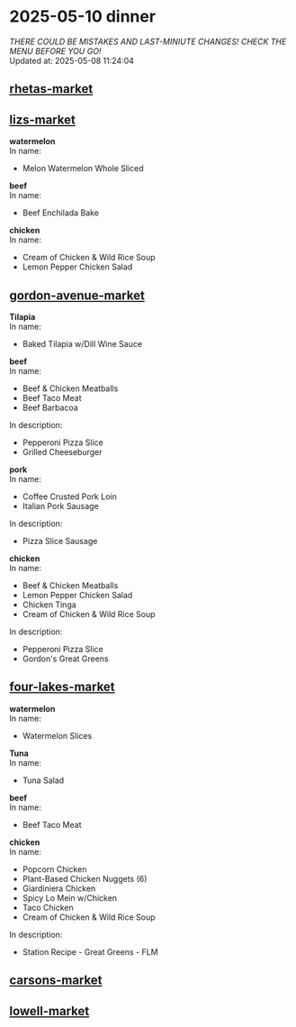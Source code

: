 # 2025-05-10 dinner  
*THERE COULD BE MISTAKES AND LAST-MINIUTE CHANGES! CHECK THE MENU BEFORE YOU GO!*  
Updated at: 2025-05-08 11:24:04  
## [rhetas-market](https://wisc-housingdining.nutrislice.com/menu/rhetas-market/dinner/2025-05-10)  
## [lizs-market](https://wisc-housingdining.nutrislice.com/menu/lizs-market/dinner/2025-05-10)  
**watermelon**  
In name:   
 - Melon Watermelon Whole Sliced  
  
**beef**  
In name:   
 - Beef Enchilada Bake  
  
**chicken**  
In name:   
 - Cream of Chicken & Wild Rice Soup  
 - Lemon Pepper Chicken Salad  
  
## [gordon-avenue-market](https://wisc-housingdining.nutrislice.com/menu/gordon-avenue-market/dinner/2025-05-10)  
**Tilapia**  
In name:   
 - Baked Tilapia w/Dill Wine Sauce  
  
**beef**  
In name:   
 - Beef & Chicken Meatballs  
 - Beef Taco Meat  
 - Beef Barbacoa  
  
In description:   
 - Pepperoni Pizza Slice  
 - Grilled Cheeseburger  
  
**pork**  
In name:   
 - Coffee Crusted Pork Loin  
 - Italian Pork Sausage  
  
In description:   
 - Pizza Slice Sausage  
  
**chicken**  
In name:   
 - Beef & Chicken Meatballs  
 - Lemon Pepper Chicken Salad  
 - Chicken Tinga  
 - Cream of Chicken & Wild Rice Soup  
  
In description:   
 - Pepperoni Pizza Slice  
 - Gordon's Great Greens  
  
## [four-lakes-market](https://wisc-housingdining.nutrislice.com/menu/four-lakes-market/dinner/2025-05-10)  
**watermelon**  
In name:   
 - Watermelon Slices  
  
**Tuna**  
In name:   
 - Tuna Salad  
  
**beef**  
In name:   
 - Beef Taco Meat  
  
**chicken**  
In name:   
 - Popcorn Chicken  
 - Plant-Based Chicken Nuggets (6)  
 - Giardiniera Chicken  
 - Spicy Lo Mein w/Chicken  
 - Taco Chicken  
 - Cream of Chicken & Wild Rice Soup  
  
In description:   
 - Station Recipe - Great Greens - FLM  
  
## [carsons-market](https://wisc-housingdining.nutrislice.com/menu/carsons-market/dinner/2025-05-10)  
## [lowell-market](https://wisc-housingdining.nutrislice.com/menu/lowell-market/dinner/2025-05-10)  
  

